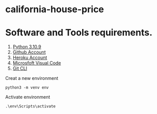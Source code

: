 # california-house-price

# Software and Tools requirements.

1. [Python 3.10.9](https://www.python.org/)
2. [Github Account](https://github.com)
3. [Heroku Account](https://heroku.com)
4. [Microsfoft Visual Code](https://code.visualstudio.com)
5. [Git CLI](https://git-scm.com/book/en/v2)

Creat a new environment
```
python3 -m venv env
```

Activate environment
```
.\env\Scripts\activate
```

